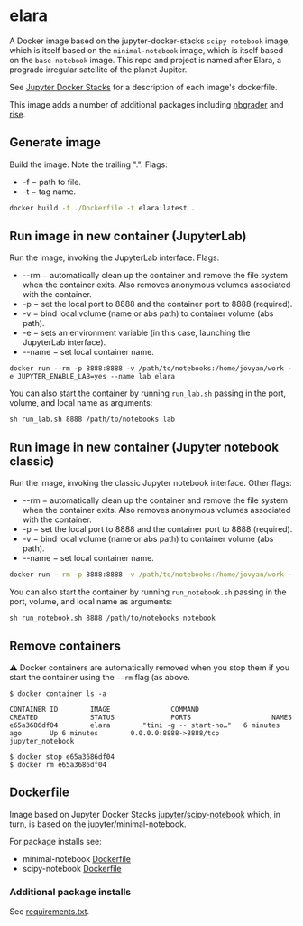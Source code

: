 # elara

A Docker image based on the jupyter-docker-stacks `scipy-notebook` image, which is itself based
on the `minimal-notebook` image, which is itself based on the `base-notebook` image. This repo and
project is named after Elara, a prograde irregular satellite of the planet Jupiter.

See [Jupyter Docker Stacks](https://github.com/jupyter/docker-stacks) for a description of each
image's dockerfile.

This image adds a number of additional packages including
[nbgrader](https://github.com/jupyter/nbgrader)
and [rise](https://github.com/damianavila/RISE).

## Generate image

Build the image. Note the trailing ".". Flags:

* -f &minus; path to file.
* -t &minus; tag name.

```cmd
docker build -f ./Dockerfile -t elara:latest .
```

## Run image in new container (JupyterLab)

Run the image, invoking the JupyterLab interface. Flags:

* --rm &minus; automatically clean up the container and remove the file system when the container exits.
Also removes anonymous volumes associated with the container.
* -p &minus; set the local port to 8888 and the container port to 8888 (required).
* -v &minus; bind local volume (name or abs path) to container volume (abs path).
* -e &minus; sets an environment variable (in this case, launching the JupyterLab interface).
* --name &minus; set local container name.

```commandline
docker run --rm -p 8888:8888 -v /path/to/notebooks:/home/jovyan/work -e JUPYTER_ENABLE_LAB=yes --name lab elara
```

You can also start the container by running `run_lab.sh` passing in the port, volume, and local
name as arguments:

```commandline
sh run_lab.sh 8888 /path/to/notebooks lab
```

## Run image in new container (Jupyter notebook classic)

Run the image, invoking the classic Jupyter notebook interface. Other flags:

* --rm &minus; automatically clean up the container and remove the file system when the container exits.
Also removes anonymous volumes associated with the container.
* -p &minus; set the local port to 8888 and the container port to 8888 (required).
* -v &minus; bind local volume (name or abs path) to container volume (abs path).
* --name &minus; set local container name.

```cmd
docker run --rm -p 8888:8888 -v /path/to/notebooks:/home/jovyan/work --name notebook elara
```

You can also start the container by running `run_notebook.sh` passing in the port, volume, and
local name as arguments:

```commandline
sh run_notebook.sh 8888 /path/to/notebooks notebook

```

## Remove containers

:warning: Docker containers are automatically removed when you stop them if you start the container
using the `--rm` flag (as above.

```commandline
$ docker container ls -a

CONTAINER ID        IMAGE               COMMAND                  CREATED             STATUS              PORTS                    NAMES
e65a3686df04        elara        "tini -g -- start-no…"   6 minutes ago       Up 6 minutes        0.0.0.0:8888->8888/tcp   jupyter_notebook

$ docker stop e65a3686df04
$ docker rm e65a3686df04
```

## Dockerfile

Image based on Jupyter Docker Stacks
[jupyter/scipy-notebook](https://github.com/jupyter/docker-stacks/tree/master/scipy-notebook) which, in turn, is based on the jupyter/minimal-notebook.

For package installs see:

* minimal-notebook [Dockerfile](https://github.com/jupyter/docker-stacks/blob/36bce751008f2c38cf9bd1cfc5f4ba46f6b426f1/minimal-notebook/Dockerfile)
* scipy-notebook [Dockerfile](https://github.com/jupyter/docker-stacks/blob/414b5d749704fc5abf15b5703551f0acb18e189a/scipy-notebook/Dockerfile)

### Additional package installs

See [requirements.txt](requirements.txt).
